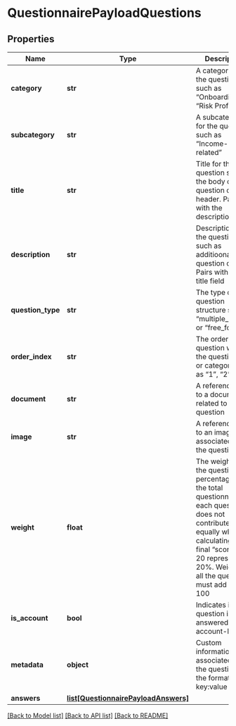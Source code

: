 # QuestionnairePayloadQuestions

## Properties
Name | Type | Description | Notes
------------ | ------------- | ------------- | -------------
**category** | **str** | A category for the question such as “Onboarding” or “Risk Profile” | [optional] 
**subcategory** | **str** | A subcategory for the question such as “Income-related” | [optional] 
**title** | **str** | Title for the question such as the body of the question or a header. Pairs with the description field | [optional] 
**description** | **str** | Description for the question such as additioonal question content. Pairs with the title field | [optional] 
**question_type** | **str** | The type of question structure such as “multiple_choice” or “free_form” | [optional] 
**order_index** | **str** | The order of the question within the questionnaire or category such as “1”, “2”, “3” | [optional] 
**document** | **str** | A reference link to a document related to the question | [optional] 
**image** | **str** | A reference link to an image associated with the question | [optional] 
**weight** | **float** | The weight of the question as a percentage of the total questionnaire if each question does not contribute equally when calculating the final “score”; ex. 20 representing 20%. Weights of all the questions must add up to 100 | [optional] 
**is_account** | **bool** | Indicates if the question is answered at an account-level | [optional] 
**metadata** | **object** | Custom information associated with the question in the format key:value | [optional] 
**answers** | [**list[QuestionnairePayloadAnswers]**](QuestionnairePayloadAnswers.md) |  | [optional] 

[[Back to Model list]](../README.md#documentation-for-models) [[Back to API list]](../README.md#documentation-for-api-endpoints) [[Back to README]](../README.md)


